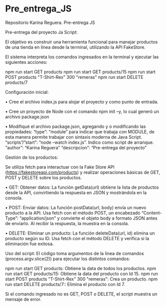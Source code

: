 # Pre_entrega_JS
Repositorio Karina Reguera. Pre-entrega JS


Pre-entrega del proyecto Ja Script: 

El objetivo es construir una herramienta funcional para manejar productos de una tienda en línea desde la terminal, utilizando la API FakeStore. 

El sistema interpreta los comandos ingresados en la terminal y ejecutar las siguientes acciones:

npm run start GET products
npm run start GET products/15
npm run start POST products "T-Shirt-Rex" 300 "remeras"
npm run start DELETE products/7



Configuración inicial:

•	Cree  el archivo index.js  para alojar el proyecto y como punto de entrada.

•	Cree un proyecto de Node con el comando npm init –y, lo cual generó un archivo package.json

•	Modifiqué el archivo package.json, agregando y o modificando las propiedades:
“type”: “module” para indicar que trabaja con MODULE, de esta manera permite trabajar con sintaxis moderna de Java Script.
“scripts”/”start”:  “node –watch index.js”. Indico como script de arranque.
“author”: “Karina Reguera”
“descripcion”: “Pre-entrega del proyecto”


Gestión de los productos:

Se utiliza fetch para interactuar con la Fake Store API (https://fakestoreapi.com/products) y realizar operaciones básicas de GET, POST y DELETE sobre los productos.

•	GET: Obtener datos: 
La función getData(url) obtiene la lista de productos desde la API, convirtiendo la respuesta en JSON y mostrándola en la consola.

•	POST: Enviar datos:
La función postData(url, body) envía un nuevo producto a la API.
Usa fetch con el método POST, un encabezado “Content-Type”: “application/json” y convierte el objeto body a formato JSON antes de enviarlo.
Al recibir la respuesta, la muestra en la consola.

• DELETE: Eliminar un producto:
La función deleteData(url, id) elimina un producto según su ID.
Usa fetch con el método DELETE y verifica si la eliminación fue exitosa.

Uso del script:
El código toma argumentos de la línea de comandos (process.argv.slice(2)) para ejecutar los distintos comandos:

npm run start GET products: Obtiene la data de todos los productos.
npm run start GET products/15: Obtiene la data del producto con Id 15.
npm run start POST products "T-Shirt-Rex" 300 "remeras": Crea un producto.
npm run start DELETE products/7:: Elimina el producto con Id 7.

Si el comando ingresado no es GET, POST o DELETE, el script muestra un mensaje de error.

